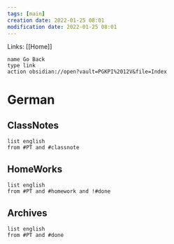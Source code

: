 ```yaml
---
tags: [main]
creation date: 2022-01-25 08:01
modification date: 2022-01-25 08:01
---
```


Links: [[Home]]
```button
name Go Back
type link
action obsidian://open?vault=PGKPI%2012V&file=Index
```
# German
## ClassNotes
```dataview
list english
from #PT and #classnote
```
## HomeWorks
```dataview
list english
from #PT and #homework and !#done
```
## Archives
```dataview
list english
from #PT and #done
```